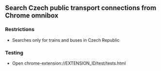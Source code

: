 ## Search Czech public transport connections from Chrome omnibox

### Restrictions
  - Searches only for trains and buses in Czech Republic

### Testing
  - Open chrome-extension://EXTENSION_ID/test/tests.html
